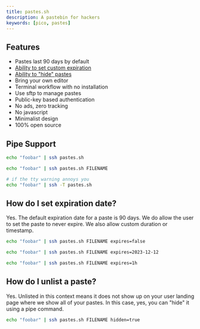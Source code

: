 ```yaml
---
title: pastes.sh
description: A pastebin for hackers
keywords: [pico, pastes]
---
```


## Features

- Pastes last 90 days by default
- [Ability to set custom expiration](#how-do-i-set-expiration-date)
- [Ability to "hide" pastes](#how-do-i-unlist-a-paste)
- Bring your own editor
- Terminal workflow with no installation
- Use sftp to manage pastes
- Public-key based authentication
- No ads, zero tracking
- No javascript
- Minimalist design
- 100% open source

## Pipe Support

```bash
echo "foobar" | ssh pastes.sh

echo "foobar" | ssh pastes.sh FILENAME

# if the tty warning annoys you
echo "foobar" | ssh -T pastes.sh
```

## How do I set expiration date?

Yes. The default expiration date for a paste is 90 days. We do allow the user to
set the paste to never expire. We also allow custom duration or timestamp.

```bash
echo "foobar" | ssh pastes.sh FILENAME expires=false

echo "foobar" | ssh pastes.sh FILENAME expires=2023-12-12

echo "foobar" | ssh pastes.sh FILENAME expires=1h
```

## How do I unlist a paste?

Yes. Unlisted in this context means it does not show up on your user landing
page where we show all of your pastes. In this case, yes, you can "hide" it
using a pipe command.

```bash
echo "foobar" | ssh pastes.sh FILENAME hidden=true
```
